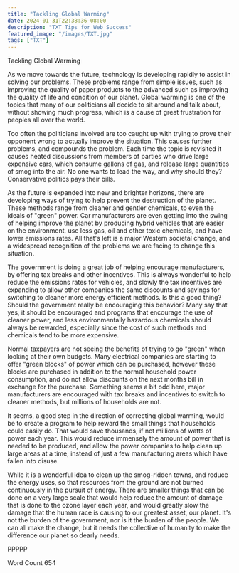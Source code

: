 ```yaml
---
title: "Tackling Global Warming"
date: 2024-01-31T22:38:36-08:00
description: "TXT Tips for Web Success"
featured_image: "/images/TXT.jpg"
tags: ["TXT"]
---
```


Tackling Global Warming

As we move towards the future, technology is developing rapidly to assist in solving our problems.  These problems range from simple issues, such as improving the quality of paper products to the advanced such as improving the quality of life and condition of our planet.  Global warming is one of the topics that many of our politicians all decide to sit around and talk about, without showing much progress, which is a cause of great frustration for peoples all over the world.  

Too often the politicians involved are too caught up with trying to prove their opponent wrong to actually improve the situation.  This causes further problems, and compounds the problem.  Each time the topic is revisited it causes heated discussions from members of parties who drive large expensive cars, which consume gallons of gas, and release large quantities of smog into the air.  No one wants to lead the way, and why should they?  Conservative politics pays their bills.

As the future is expanded into new and brighter horizons, there are developing ways of trying to help prevent the destruction of the planet.  These methods range from cleaner and gentler chemicals, to even the ideals of "green" power.  Car manufacturers are even getting into the swing of helping improve the planet by producing hybrid vehicles that are easier on the environment, use less gas, oil and other toxic chemicals, and have lower emissions rates.  All that's left is a major Western societal change, and a widespread recognition of the problems we are facing to change this situation.

The government is doing a great job of helping encourage manufacturers, by offering tax breaks and other incentives.  This is always wonderful to help reduce the emissions rates for vehicles, and slowly the tax incentives are expanding to allow other companies the same discounts and savings for switching to cleaner more energy efficient methods.  Is this a good thing?  Should the government really be encouraging this behavior?  Many say that yes, it should be encouraged and programs that encourage the use of cleaner power, and less environmentally hazardous chemicals should always be rewarded, especially since the cost of such methods and chemicals tend to be more expensive.

Normal taxpayers are not seeing the benefits of trying to go "green" when looking at their own budgets.  Many electrical companies are starting to offer "green blocks" of power which can be purchased, however these blocks are purchased in addition to the normal household power consumption, and do not allow discounts on the next months bill in exchange for the purchase.  Something seems a bit odd here, major manufacturers are encouraged with tax breaks and incentives to switch to cleaner methods, but millions of households are not. 

It seems, a good step in the direction of correcting global warming, would be to create a program to help reward the small things that households could easily do.  That would save thousands, if not millions of watts of power each year.  This would reduce immensely the amount of power that is needed to be produced, and allow the power companies to help clean up large areas at a time, instead of just a few manufacturing areas which have fallen into disuse.  

While it is a wonderful idea to clean up the smog-ridden towns, and reduce the energy uses, so that resources from the ground are not burned continuously in the pursuit of energy.  There are smaller things that can be done on a very large scale that would help reduce the amount of damage that is done to the ozone layer each year, and would greatly slow the damage that the human race is causing to our greatest asset, our planet.  It's not the burden of the government, nor is it the burden of the people.  We can all make the change, but it needs the collective of humanity to make the difference our planet so dearly needs.

PPPPP

Word Count 654

